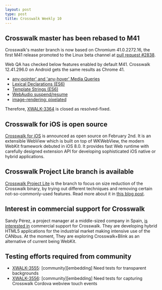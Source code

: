 ```yaml
---
layout: post
type: post
title: Crosswalk Weekly 10
---
```


## Crosswalk master has been rebased to M41

Crosswalk's master branch is now based on Chromium 41.0.2272.16, the first M41 release promoted to the Linux beta channel at [pull request #2838](https://github.com/crosswalk-project/crosswalk/pull/2838).

Web QA has checked below features enabled by default M41. Crosswalk 12.41.296.0 on Android gets the same results as Chrome 41.

* [any-pointer' and 'any-hover' Media Queries](https://github.com/GoogleChrome/samples/tree/gh-pages/media-hover-pointer)
* [Lexical Declarations (ES6)](https://github.com/GoogleChrome/samples/tree/gh-pages/lexical-declarations-es6)
* [Template Strings (ES6)](https://github.com/GoogleChrome/samples/tree/gh-pages/template-literals-es6)
* [WebAudio suspend/resume](https://github.com/GoogleChrome/samples/tree/gh-pages/webaudio-suspend-resume)
* [image-rendering: pixelated](https://github.com/GoogleChrome/samples/tree/gh-pages/image-rendering-pixelated)

Therefore, [XWALK-3364](https://crosswalk-project.org/jira/browse/XWALK-3364) is closed as resolved-fixed.

## Crosswalk for iOS is open source

[Crosswalk for iOS](https://github.com/crosswalk-project/crosswalk-ios/) is announced as open source on February 2nd. It is an extensible WebView which is built on top of WKWebView, the modern WebKit framework debuted in iOS 8.0. It provides fast Web runtime with carefully designed extension API for developing sophisticated iOS native or hybrid applications.

## Crosswalk Project Lite branch is available

[Crosswalk Project Lite](https://github.com/crosswalk-project/crosswalk/tree/crosswalk-lite) is the branch to focus on size reduction of the Crosswalk binary, by trying out different techniques and removing certain not-so-commonly-used features. Read more about it in [this blog post](https://crosswalk-project.org/blog/crosswalk-lite-10.html).

## Interest in commercial support for Crosswalk

Sandy Pérez, a project manager at a middle-sized company in Spain, [is interested in](https://lists.crosswalk-project.org/pipermail/crosswalk-help/2015-January/000750.html) commercial support for Crosswalk. They are developing hybrid HTML5 applications for the industrial market making intensive use of the CANbus. At the moment, They are exploring Crosswalk+Blink as an alternative of current being WebKit.

## Testing efforts required from community

* [XWALK-3555](https://crosswalk-project.org/jira/browse/XWALK-3555): [community][embedding] Need tests for transparent backgrounds
* [XWALK-3556](https://crosswalk-project.org/jira/browse/XWALK-3556): [community][embedding] Need tests for capturing Crosswalk Cordova webview touch events

